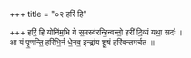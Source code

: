 +++
title = "०२ हरिं हि"

+++
हरिं॒ हि योनि॑म॒भि ये स॒मस्व॑रन्हि॒न्वन्तो॒ हरी॑ दि॒व्यं यथा॒ सदः॑ ।  
आ यं पृ॒णन्ति॒ हरि॑भि॒र्न धे॒नव॒ इन्द्रा॑य शू॒षं हरि॑वन्तमर्चत ॥